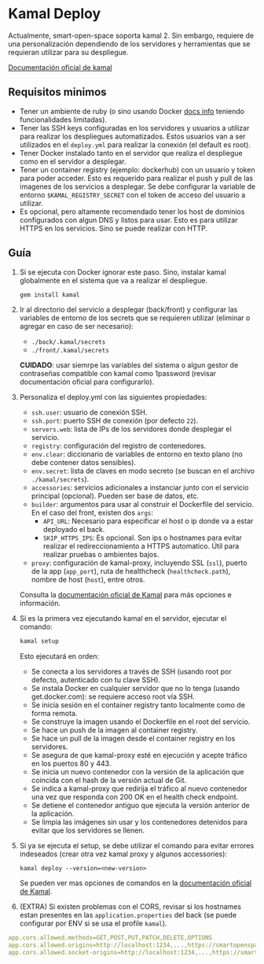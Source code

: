 # Kamal Deploy

Actualmente, smart-open-space soporta kamal 2. Sin embargo, requiere de una personalización dependiendo de los servidores y herramientas que se requieran utilizar para su despliegue.

[Documentación oficial de kamal](https://kamal-deploy.org/docs/installation/)


## Requisitos minimos
- Tener un ambiente de ruby (o sino usando Docker [docs info](https://kamal-deploy.org/docs/installation/dockerized/) teniendo funcionalidades limitadas).
- Tener las SSH keys configuradas en los servidores y usuarios a utilizar para realizar los despliegues automatizados. Estos usuarios van a ser utilizados en el `deploy.yml` para realizar la conexión (el default es root).
- Tener Docker instalado tanto en el servidor que realiza el despliegue como en el servidor a desplegar. 
- Tener un container registry (ejemplo: dockerhub) con un usuario y token para poder acceder. Esto es requerido para realizar el push y pull de las imagenes de los servicios a desplegar. Se debe configurar la variable de entorno `$KAMAL_REGISTRY_SECRET` con el token de acceso del usuario a utilizar.
- Es opcional, pero altamente recomendado tener los host de dominios configurados con algun DNS y listos para usar. Esto es para utilizar HTTPS en los servicios. Sino se puede realizar con HTTP.

## Guía

1. Si se ejecuta con Docker ignorar este paso. Sino, instalar kamal globalmente en el sistema que va a realizar el despliegue.

    ```bash
    gem install kamal
    ```

2. Ir al directorio del servicio a desplegar (back/front) y configurar las variables de entorno de los secrets que se requieren utilizar (eliminar o agregar en caso de ser necesario):
   - `./back/.kamal/secrets`
   - `./front/.kamal/secrets`

    **CUIDADO**: usar siemrpe las variables del sistema o algun gestor de contraseñas compatible con kamal como 1password (revisar documentación oficial para configurarlo).


3. Personaliza el deploy.yml con las siguientes propiedades:

   - `ssh.user`: usuario de conexión SSH.
   - `ssh.port`: puerto SSH de conexión (por defecto `22`).
   - `servers.web`: lista de IPs de los servidores donde desplegar el servicio.
   - `registry`: configuración del registro de contenedores.
   - `env.clear`: diccionario de variables de entorno en texto plano (no debe contener datos sensibles).
   - `env.secret`: lista de claves en modo secreto (se buscan en el archivo `./kamal/secrets`).
   - `accessories`: servicios adicionales a instanciar junto con el servicio principal (opcional). Pueden ser base de datos, etc.
   - `builder`: argumentos para usar al construir el Dockerfile del servicio. En el caso del front, existen dos `args`:
     - `API_URL`: Necesario para especificar el host o ip donde va a estar deployado el back.
     - `SKIP_HTTPS_IPS`: Es opcional. Son ips o hostnames para evitar realizar el redireccionamiento a HTTPS automatico. Útil para realizar pruebas o ambientes bajos.
   - `proxy`: configuración de kamal-proxy, incluyendo SSL (`ssl`), puerto de la app (`app_port`), ruta de healthcheck (`healthcheck.path`), nombre de host (`host`), entre otros.

    Consulta la [documentación oficial de Kamal](https://kamal-deploy.org/docs/installation/) para más opciones e información.

4. Si es la primera vez ejecutando kamal en el servidor, ejecutar el comando:

    ```bash
    kamal setup
    ```

    Esto ejecutará en orden:
   - Se conecta a los servidores a través de SSH (usando root por defecto, autenticado con tu clave SSH).  
   - Se instala Docker en cualquier servidor que no lo tenga (usando get.docker.com): se requiere acceso root vía SSH.  
   - Se inicia sesión en el container registry tanto localmente como de forma remota.  
   - Se construye la imagen usando el Dockerfile en el root del servicio.  
   - Se hace un push de la imagen al container registry.  
   - Se hace un pull de la imagen desde el container registry en los servidores.
   - Se asegura de que kamal-proxy esté en ejecución y acepte tráfico en los puertos 80 y 443.
   - Se inicia un nuevo contenedor con la versión de la aplicación que coincida con el hash de la versión actual de Git.  
   - Se indica a kamal-proxy que redirija el tráfico al nuevo contenedor una vez que responda con 200 OK en el health check endpoint.  
   - Se detiene el contenedor antiguo que ejecuta la versión anterior de la aplicación.
   - Se limpia las imágenes sin usar y los contenedores detenidos para evitar que los servidores se llenen.


5. Si ya se ejecuta el setup, se debe utilizar el comando para evitar errores indeseados (crear otra vez kamal proxy y algunos accessories):
    
    ```
    kamal deploy --version=<new-version>
    ```


    Se pueden ver mas opciones de comandos en la [documentación oficial de Kamal](https://kamal-deploy.org/docs/installation/).


6. (EXTRA) Si existen problemas con el CORS, revisar si los hostnames estan presentes en las `application.properties` del back (se puede configurar por ENV si se usa el profile `kamal`).

```yaml
app.cors.allowed.methods=GET,POST,PUT,PATCH,DELETE,OPTIONS
app.cors.allowed.origins=http://localhost:1234,...,https://smartopenspace.10pines.com
app.cors.allowed.socket-origins=http://localhost:1234,...,https://smartopenspace.10pines.com
```